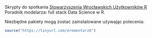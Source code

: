 Skrypty do spotkania [Stowarzyszenia Wrocławskich Użytkowników R](stwur.pl) Poradnik modelarza: full stack Data Science w R.

Niezbędne pakiety mogą zostać zainstalowane używając polecenia:

```r
source("https://tinyurl.com/erementarz6")
```
